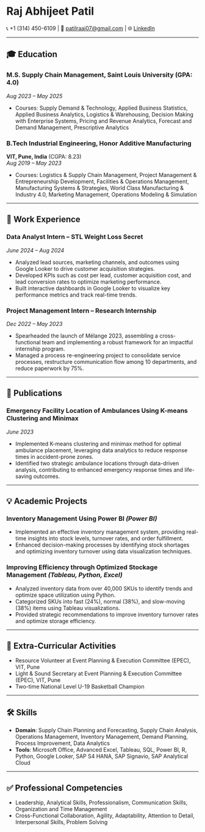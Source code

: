 # Raj Abhijeet Patil
📞 +1 (314) 450-6109  | 📧 [patilraaj07@gmail.com](mailto:patilraaj07@gmail.com) | 🌐 [LinkedIn](http://www.linkedin.com/in/raj-patil-48871a21a)

---

## 🎓 Education
### **M.S. Supply Chain Management**, Saint Louis University (GPA: 4.0)  
*Aug 2023 – May 2025*  
- Courses: Supply Demand & Technology, Applied Business Statistics, Applied Business Analytics, Logistics & Warehousing, Decision Making with Enterprise Systems, Pricing and Revenue Analytics, Forecast and Demand Management, Prescriptive Analytics

### **B.Tech Industrial Engineering**, Honor Additive Manufacturing  
**VIT, Pune, India** (CGPA: 8.23)  
*Aug 2019 – May 2023*  
- Courses: Logistics & Supply Chain Management, Project Management & Entrepreneurship Development, Facilities & Operations Management, Manufacturing Systems & Strategies, World Class Manufacturing & Industry 4.0, Marketing Management, Operations Modeling & Simulation  

---

## 💼 Work Experience
### **Data Analyst Intern** – STL Weight Loss Secret  
*June 2024 – Aug 2024*  
- Analyzed lead sources, marketing channels, and outcomes using Google Looker to drive customer acquisition strategies.  
- Developed KPIs such as cost per lead, customer acquisition cost, and lead conversion rates to optimize marketing performance.  
- Built interactive dashboards in Google Looker to visualize key performance metrics and track real-time trends.  

### **Project Management Intern** – Research Internship  
*Dec 2022 – May 2023*  
- Spearheaded the launch of Mélange 2023, assembling a cross-functional team and implementing a robust framework for an impactful internship program.  
- Managed a process re-engineering project to consolidate service processes, restructure communication flow among 10 departments, and reduce paperwork by 75%.  

---

## 📜 Publications
### **Emergency Facility Location of Ambulances Using K-means Clustering and Minimax**  
*June 2023*  
- Implemented K-means clustering and minimax method for optimal ambulance placement, leveraging data analytics to reduce response times in accident-prone zones.  
- Identified two strategic ambulance locations through data-driven analysis, contributing to enhanced emergency response times and life-saving outcomes.  

---

## 💡 Academic Projects
### **Inventory Management Using Power BI** *(Power BI)*  
- Implemented an effective inventory management system, providing real-time insights into stock levels, turnover rates, and order fulfillment.  
- Enhanced decision-making processes by identifying stock shortages and optimizing inventory turnover using data visualization techniques.  

### **Improving Efficiency through Optimized Stockage Management** *(Tableau, Python, Excel)*  
- Analyzed inventory data from over 40,000 SKUs to identify trends and optimize space utilization using Python.  
- Categorized SKUs into fast (24%), normal (38%), and slow-moving (38%) items using Tableau visualizations.  
- Provided strategic recommendations to improve inventory turnover rates and optimize storage efficiency.  

---

## 🌟 Extra-Curricular Activities
- Resource Volunteer at Event Planning & Execution Committee (EPEC), VIT, Pune  
- Light & Sound Secretary at Event Planning & Execution Committee (EPEC), VIT, Pune  
- Two-time National Level U-19 Basketball Champion  

---

## 🛠 Skills
- **Domain**: Supply Chain Planning and Forecasting, Supply Chain Analysis, Operations Management, Inventory Management, Demand Planning, Process Improvement, Data Analytics  
- **Tools**: Microsoft Office, Advanced Excel, Tableau, SQL, Power BI, R, Python, Google Looker, SAP S4 HANA, SAP Signavio, SAP Analytical Cloud  

---

## ✅ Professional Competencies
- Leadership, Analytical Skills, Professionalism, Communication Skills, Organization and Time Management  
- Cross-Functional Collaboration, Agility, Adaptability, Attention to Detail, Interpersonal Skills, Problem Solving  

